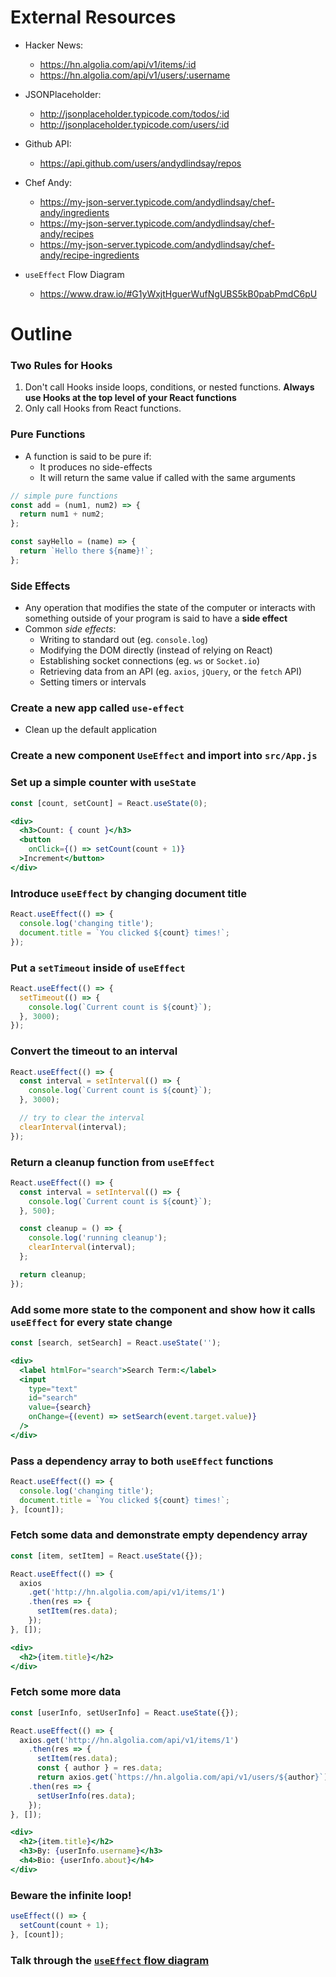 # External Resources

* Hacker News:
  * https://hn.algolia.com/api/v1/items/:id
  * https://hn.algolia.com/api/v1/users/:username

* JSONPlaceholder:
  * http://jsonplaceholder.typicode.com/todos/:id
  * http://jsonplaceholder.typicode.com/users/:id

* Github API:
  * https://api.github.com/users/andydlindsay/repos

* Chef Andy:
  * https://my-json-server.typicode.com/andydlindsay/chef-andy/ingredients
  * https://my-json-server.typicode.com/andydlindsay/chef-andy/recipes
  * https://my-json-server.typicode.com/andydlindsay/chef-andy/recipe-ingredients

* `useEffect` Flow Diagram
  * https://www.draw.io/#G1yWxjtHguerWufNgUBS5kB0pabPmdC6pU

# Outline

### Two Rules for Hooks
1. Don't call Hooks inside loops, conditions, or nested functions. **Always use Hooks at the top level of your React functions**
2. Only call Hooks from React functions.

### Pure Functions
- A function is said to be pure if:
  - It produces no side-effects
  - It will return the same value if called with the same arguments

```js
// simple pure functions
const add = (num1, num2) => {
  return num1 + num2;
};

const sayHello = (name) => {
  return `Hello there ${name}!`;
};
```

### Side Effects
- Any operation that modifies the state of the computer or interacts with something outside of your program is said to have a **side effect**
- Common _side effects_:
  - Writing to standard out (eg. `console.log`)
  - Modifying the DOM directly (instead of relying on React)
  - Establishing socket connections (eg. `ws` or `Socket.io`)
  - Retrieving data from an API (eg. `axios`, `jQuery`, or the `fetch` API)
  - Setting timers or intervals

### Create a new app called `use-effect`
* Clean up the default application

### Create a new component `UseEffect` and import into `src/App.js`

### Set up a simple counter with `useState`

```jsx
const [count, setCount] = React.useState(0);

<div>
  <h3>Count: { count }</h3>
  <button
    onClick={() => setCount(count + 1)}
  >Increment</button>
</div>
```

### Introduce `useEffect` by changing document title

```jsx
React.useEffect(() => {
  console.log('changing title');
  document.title = `You clicked ${count} times!`;
});
```

### Put a `setTimeout` inside of `useEffect`

```jsx
React.useEffect(() => {
  setTimeout(() => {
    console.log(`Current count is ${count}`);
  }, 3000);
});
```

### Convert the timeout to an interval

```jsx
React.useEffect(() => {
  const interval = setInterval(() => {
    console.log(`Current count is ${count}`);
  }, 3000);

  // try to clear the interval
  clearInterval(interval);
});
```

### Return a cleanup function from `useEffect`

```jsx
React.useEffect(() => {
  const interval = setInterval(() => {
    console.log(`Current count is ${count}`);
  }, 500);

  const cleanup = () => {
    console.log('running cleanup');
    clearInterval(interval);
  };

  return cleanup;
});
```

### Add some more state to the component and show how it calls `useEffect` for every state change

```jsx
const [search, setSearch] = React.useState('');

<div>
  <label htmlFor="search">Search Term:</label>
  <input
    type="text"
    id="search"
    value={search}
    onChange={(event) => setSearch(event.target.value)}
  />
</div>
```

### Pass a dependency array to both `useEffect` functions

```jsx
React.useEffect(() => {
  console.log('changing title');
  document.title = `You clicked ${count} times!`;
}, [count]);
```

### Fetch some data and demonstrate empty dependency array

```jsx
const [item, setItem] = React.useState({});

React.useEffect(() => {
  axios
    .get('http://hn.algolia.com/api/v1/items/1')
    .then(res => {
      setItem(res.data);
    });
}, []);

<div>
  <h2>{item.title}</h2>
</div>
```

### Fetch some more data

```jsx
const [userInfo, setUserInfo] = React.useState({});

React.useEffect(() => {
  axios.get('http://hn.algolia.com/api/v1/items/1')
    .then(res => {
      setItem(res.data);
      const { author } = res.data;
      return axios.get(`https://hn.algolia.com/api/v1/users/${author}`);
    .then(res => {
      setUserInfo(res.data);
    });
}, []);

<div>
  <h2>{item.title}</h2>
  <h3>By: {userInfo.username}</h3>
  <h4>Bio: {userInfo.about}</h4>
</div>
```

### Beware the infinite loop!

```jsx
useEffect(() => {
  setCount(count + 1);
}, [count]);
```

### Talk through the [`useEffect` flow diagram](https://www.draw.io/#G1yWxjtHguerWufNgUBS5kB0pabPmdC6pU)